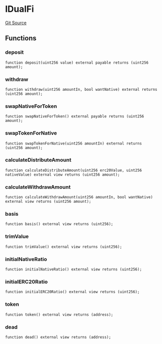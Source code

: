 # IDualFi
[Git Source](https://github.com//PermissionlessGames/degen-casino/blob/ad02e177c5773bccbcd1369e63be4ea1e9311fae/src/token/IDualFi.sol)


## Functions
### deposit


```solidity
function deposit(uint256 value) external payable returns (uint256 amount);
```

### withdraw


```solidity
function withdraw(uint256 amountIn, bool wantNative) external returns (uint256 amount);
```

### swapNativeForToken


```solidity
function swapNativeForToken() external payable returns (uint256 amount);
```

### swapTokenForNative


```solidity
function swapTokenForNative(uint256 amountIn) external returns (uint256 amount);
```

### calculateDistributeAmount


```solidity
function calculateDistributeAmount(uint256 erc20Value, uint256 nativeValue) external view returns (uint256 amount);
```

### calculateWithdrawAmount


```solidity
function calculateWithdrawAmount(uint256 amountIn, bool wantNative) external view returns (uint256 amount);
```

### basis


```solidity
function basis() external view returns (uint256);
```

### trimValue


```solidity
function trimValue() external view returns (uint256);
```

### initialNativeRatio


```solidity
function initialNativeRatio() external view returns (uint256);
```

### initialERC20Ratio


```solidity
function initialERC20Ratio() external view returns (uint256);
```

### token


```solidity
function token() external view returns (address);
```

### dead


```solidity
function dead() external view returns (address);
```

